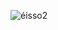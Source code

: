 ![éisso2](https://user-images.githubusercontent.com/79882049/159419534-c2354707-b86b-4647-b880-d27661f98ffa.png)
